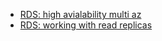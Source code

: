 - [RDS: high avialability multi az](https://docs.aws.amazon.com/AmazonRDS/latest/UserGuide/Concepts.MultiAZ.html)
- [RDS: working with read replicas](https://docs.aws.amazon.com/AmazonRDS/latest/UserGuide/USER_ReadRepl.html)
